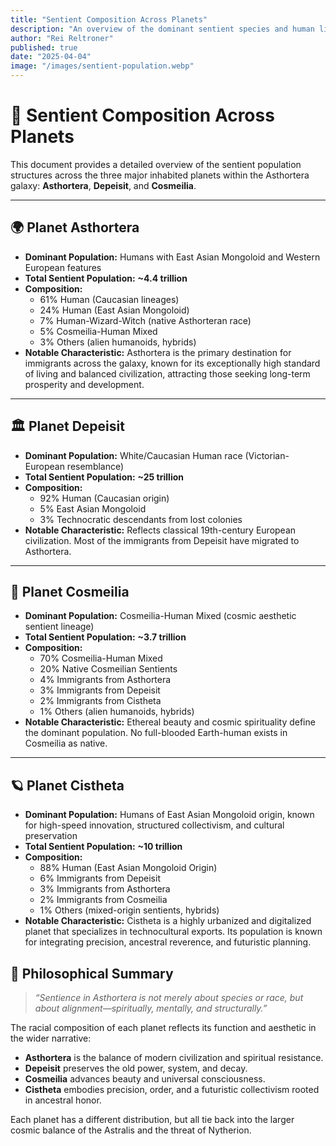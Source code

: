 ```yaml
---
title: "Sentient Composition Across Planets"
description: "An overview of the dominant sentient species and human lineages inhabiting the primary planets in the Asthortera galaxy."
author: "Rei Reltroner"
published: true
date: "2025-04-04"
image: "/images/sentient-population.webp"
---
```


# 🌌 Sentient Composition Across Planets

This document provides a detailed overview of the sentient population structures across the three major inhabited planets within the Asthortera galaxy: **Asthortera**, **Depeisit**, and **Cosmeilia**.

---

## 🌍 **Planet Asthortera**
- **Dominant Population:** Humans with East Asian Mongoloid and Western European features
- **Total Sentient Population:** **~4.4 trillion**
- **Composition:**
  - 61% Human (Caucasian lineages)
  - 24% Human (East Asian Mongoloid)
  - 7% Human-Wizard-Witch (native Asthorteran race)
  - 5% Cosmeilia-Human Mixed
  - 3% Others (alien humanoids, hybrids)
- **Notable Characteristic:** Asthortera is the primary destination for immigrants across the galaxy, known for its exceptionally high standard of living and balanced civilization, attracting those seeking long-term prosperity and development.

---

## 🏛️ **Planet Depeisit**
- **Dominant Population:** White/Caucasian Human race (Victorian-European resemblance)
- **Total Sentient Population:** **~25 trillion**
- **Composition:**
  - 92% Human (Caucasian origin)
  - 5% East Asian Mongoloid
  - 3% Technocratic descendants from lost colonies
- **Notable Characteristic:** Reflects classical 19th-century European civilization. Most of the immigrants from Depeisit have migrated to Asthortera.

---

## 🌠 **Planet Cosmeilia**
- **Dominant Population:** Cosmeilia-Human Mixed (cosmic aesthetic sentient lineage)
- **Total Sentient Population:** **~3.7 trillion**
- **Composition:**
  - 70% Cosmeilia-Human Mixed
  - 20% Native Cosmeilian Sentients
  - 4% Immigrants from Asthortera
  - 3% Immigrants from Depeisit
  - 2% Immigrants from Cistheta
  - 1% Others (alien humanoids, hybrids)
- **Notable Characteristic:** Ethereal beauty and cosmic spirituality define the dominant population. No full-blooded Earth-human exists in Cosmeilia as native.

---

## 🪐 **Planet Cistheta**
- **Dominant Population:** Humans of East Asian Mongoloid origin, known for high-speed innovation, structured collectivism, and cultural preservation
- **Total Sentient Population:** **~10 trillion**
- **Composition:**
  - 88% Human (East Asian Mongoloid Origin)
  - 6% Immigrants from Depeisit
  - 3% Immigrants from Asthortera
  - 2% Immigrants from Cosmeilia
  - 1% Others (mixed-origin sentients, hybrids)
- **Notable Characteristic:** Cistheta is a highly urbanized and digitalized planet that specializes in technocultural exports. Its population is known for integrating precision, ancestral reverence, and futuristic planning.

## 🧠 **Philosophical Summary**
> _“Sentience in Asthortera is not merely about species or race, but about alignment—spiritually, mentally, and structurally.”_

The racial composition of each planet reflects its function and aesthetic in the wider narrative:
- **Asthortera** is the balance of modern civilization and spiritual resistance.
- **Depeisit** preserves the old power, system, and decay.
- **Cosmeilia** advances beauty and universal consciousness.
- **Cistheta** embodies precision, order, and a futuristic collectivism rooted in ancestral honor.

Each planet has a different distribution, but all tie back into the larger cosmic balance of the Astralis and the threat of Nytherion.


